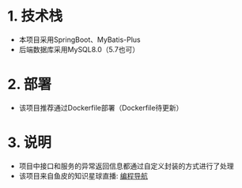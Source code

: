 # 1. 技术栈
- 本项目采用SpringBoot、MyBatis-Plus
- 后端数据库采用MySQL8.0（5.7也可）


# 2. 部署
- 该项目推荐通过Dockerfile部署（Dockerfile待更新）

# 3. 说明
- 项目中接口和服务的异常返回信息都通过自定义封装的方式进行了处理
- 该项目来自鱼皮的知识星球直播: [编程导航](https://yupi.icu/)
